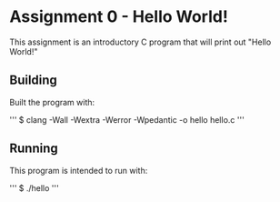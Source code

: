 # Assignment 0 - Hello World!

This assignment is an introductory C program that will print out "Hello World!"

## Building

Built the program with:

'''
$ clang -Wall -Wextra -Werror -Wpedantic -o hello hello.c
'''

## Running

This program is intended to run with:

'''
$ ./hello
'''
